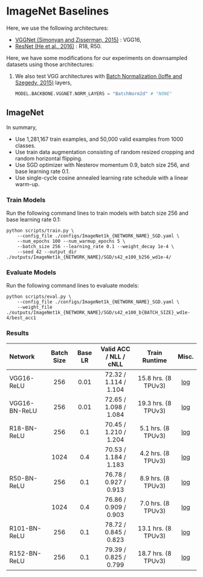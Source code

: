 # ImageNet Baselines

Here, we use the following architectures:
* [VGGNet (Simonyan and Zisserman, 2015)](https://arxiv.org/abs/1409.1556) : VGG16,
* [ResNet (He et al., 2016)](https://arxiv.org/abs/1512.03385) : R18, R50.

Here, we have some modifications for our experiments on downsampled datasets using those architectures:
1. We also test VGG architectures with [Batch Normalization (Ioffe and Szegedy, 2015)](https://arxiv.org/abs/1502.03167) layers,

    ```python
    MODEL.BACKBONE.VGGNET.NORM_LAYERS = "BatchNorm2d" # "NONE"
    ```

## ImageNet

In summary,
* Use 1,281,167 train examples, and 50,000 valid examples from 1000 classes.
* Use train data augmentation consisting of random resized cropping and random horizontal flipping.
* Use SGD optimizer with Nesterov momentum 0.9, batch size 256, and base learning rate 0.1.
* Use single-cycle cosine annealed learning rate schedule with a linear warm-up.

### Train Models

Run the following command lines to train models with batch size 256 and base learning rate 0.1:
```
python scripts/train.py \
    --config_file ./configs/ImageNet1k_{NETWORK_NAME}_SGD.yaml \
    --num_epochs 100 --num_warmup_epochs 5 \
    --batch_size 256 --learning_rate 0.1 --weight_decay 1e-4 \
    --seed 42 --output_dir ./outputs/ImageNet1k_{NETWORK_NAME}/SGD/s42_e100_b256_wd1e-4/
```

### Evaluate Models

Run the following command lines to evaluate models:
```
python scripts/eval.py \
    --config_file ./configs/ImageNet1k_{NETWORK_NAME}_SGD.yaml \
    --weight_file ./outputs/ImageNet1k_{NETWORK_NAME}/SGD/s42_e100_b{BATCH_SIZE}_wd1e-4/best_acc1
```

### Results

| Network          | Batch Size | Base LR | Valid ACC / NLL / cNLL | Train Runtime        | Misc. |
| :-               | :-:        | :-:     | :-:                    | :-:                  | :-:   |
| VGG16-ReLU       | 256        | 0.01    | 72.32 / 1.114 / 1.104  | 15.8 hrs. (8 TPUv3)  | [log](./scripts/logs/ImageNet1k/20220212202852.log) |
| VGG16-BN-ReLU    | 256        | 0.01    | 72.65 / 1.098 / 1.084  | 19.3 hrs. (8 TPUv3)  | [log](./scripts/logs/ImageNet1k/20220213124035.log) |
| R18-BN-ReLU      | 256        | 0.1     | 70.45 / 1.210 / 1.204  | 5.1 hrs. (8 TPUv3)   | [log](./scripts/logs/ImageNet1k/20220212063003.log) |
|                  | 1024       | 0.4     | 70.53 / 1.184 / 1.183  | 4.2 hrs. (8 TPUv3)   | [log](./scripts/logs/ImageNet1k/20220214093712.log) |
| R50-BN-ReLU      | 256        | 0.1     | 76.78 / 0.927 / 0.913  | 8.9 hrs. (8 TPUv3)   | [log](./scripts/logs/ImageNet1k/20220212113453.log) |
|                  | 1024       | 0.4     | 76.86 / 0.909 / 0.903  | 7.0 hrs. (8 TPUv3)   | [log](./scripts/logs/ImageNet1k/20220214135046.log) |
| R101-BN-ReLU     | 256        | 0.1     | 78.72 / 0.845 / 0.823  | 13.1 hrs. (8 TPUv3)  | [log](./scripts/logs/ImageNet1k/20220215155340.log) |
| R152-BN-ReLU     | 256        | 0.1     | 79.39 / 0.825 / 0.799  | 18.7 hrs. (8 TPUv3)  | [log](./scripts/logs/ImageNet1k/20220216162527.log) |
